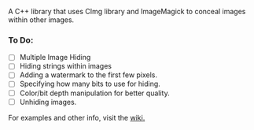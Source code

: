 A C++ library that uses CImg library and ImageMagick to conceal images within other images.

### To Do:

- [ ] Multiple Image Hiding
- [ ] Hiding strings within images
- [ ] Adding a watermark to the first few pixels.
- [ ] Specifying how many bits to use for hiding.
- [ ] Color/bit depth manipulation for better quality.
- [ ] Unhiding images.

For examples and other info, visit the [wiki.](https://github.com/Majiick/Imcrete/wiki)